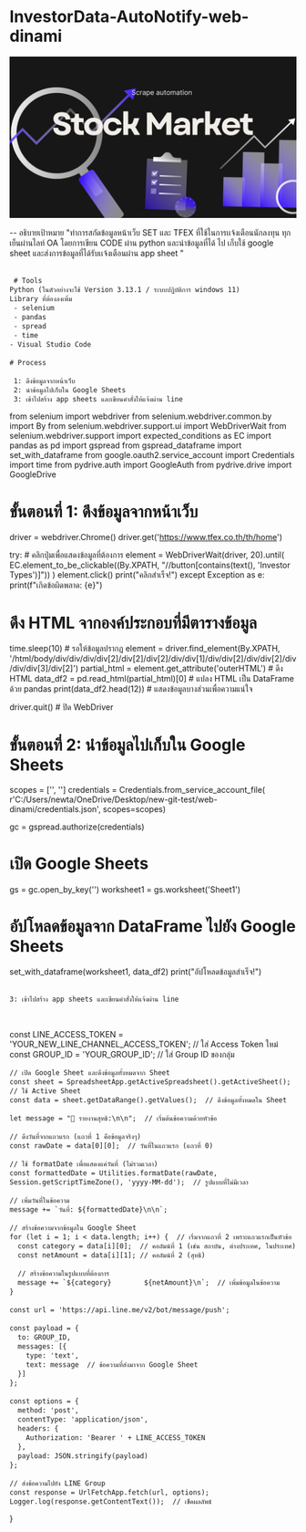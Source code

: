 # InvestorData-AutoNotify-web-dinami

![head](images/head.jpg)


-- อธิบายเป้าหมาย 
"ทำการสกัดข้อมูลหน้าเว็บ SET และ TFEX ที่ใช้ในการเเจ้งเตือนนักลงทุน ทุกเย็นผ่านไลท์ OA โดยการเขียน CODE ผ่าน python และนำข้อมูลที่ได้ ไป เก็บใช้ google sheet และส่งการข้อมูลที่ได้รับเเจ้งเตือนผ่าน app sheet  "

``` 

 # Tools
Python (ในตัวอย่างจะใช้ Version 3.13.1 / ระบบปฏิบัติการ windows 11)
Library ที่ต้องลงเพิ่ม
 - selenium
 - pandas 
 - spread 
 - time
- Visual Studio Code

# Process

 1: ดึงข้อมูลจากหน้าเว็บ
 2: นำข้อมูลไปเก็บใน Google Sheets
 3: เข้าไปสร้าง app sheets และเขียนคำสั่งให้แจ้งผ่าน line

```
from selenium import webdriver
from selenium.webdriver.common.by import By
from selenium.webdriver.support.ui import WebDriverWait
from selenium.webdriver.support import expected_conditions as EC
import pandas as pd
import gspread
from gspread_dataframe import set_with_dataframe
from google.oauth2.service_account import Credentials
import time
from pydrive.auth import GoogleAuth
from pydrive.drive import GoogleDrive 

# ขั้นตอนที่ 1: ดึงข้อมูลจากหน้าเว็บ
driver = webdriver.Chrome()
driver.get('https://www.tfex.co.th/th/home')

try:
    # คลิกปุ่มเพื่อแสดงข้อมูลที่ต้องการ
    element = WebDriverWait(driver, 20).until(
        EC.element_to_be_clickable((By.XPATH, "//button[contains(text(), 'Investor Types')]"))
    )
    element.click()
    print("คลิกสำเร็จ!")
except Exception as e:
    print(f"เกิดข้อผิดพลาด: {e}")

# ดึง HTML จากองค์ประกอบที่มีตารางข้อมูล
time.sleep(10)  # รอให้ข้อมูลปรากฏ
element = driver.find_element(By.XPATH, '/html/body/div/div/div/div[2]/div[2]/div[2]/div/div[1]/div/div[2]/div/div[2]/div/div/div[3]/div[2]')
partial_html = element.get_attribute('outerHTML')  # ดึง HTML
data_df2 = pd.read_html(partial_html)[0]  # แปลง HTML เป็น DataFrame ด้วย pandas
print(data_df2.head(12))  # แสดงข้อมูลบางส่วนเพื่อความแน่ใจ

driver.quit()  # ปิด WebDriver

# ขั้นตอนที่ 2: นำข้อมูลไปเก็บใน Google Sheets
scopes = ['', '']
credentials = Credentials.from_service_account_file(
    r'C:/Users/newta/OneDrive/Desktop/new-git-test/web-dinami/credentials.json', scopes=scopes)

gc = gspread.authorize(credentials)

# เปิด Google Sheets
gs = gc.open_by_key('')
worksheet1 = gs.worksheet('Sheet1')

# อัปโหลดข้อมูลจาก DataFrame ไปยัง Google Sheets
set_with_dataframe(worksheet1, data_df2)
print("อัปโหลดข้อมูลสำเร็จ!")

```

3: เข้าไปสร้าง app sheets และเขียนคำสั่งให้แจ้งผ่าน line

 
 ```


const LINE_ACCESS_TOKEN = 'YOUR_NEW_LINE_CHANNEL_ACCESS_TOKEN'; // ใส่ Access Token ใหม่
    const GROUP_ID = 'YOUR_GROUP_ID'; // ใส่ Group ID ของกลุ่ม
  
    // เปิด Google Sheet และดึงข้อมูลทั้งหมดจาก Sheet
    const sheet = SpreadsheetApp.getActiveSpreadsheet().getActiveSheet();  // ใช้ Active Sheet
    const data = sheet.getDataRange().getValues();  // ดึงข้อมูลทั้งหมดใน Sheet
  
    let message = "📢 รายงานสุทธิ:\n\n";  // เริ่มต้นข้อความด้วยหัวข้อ
    
    // ดึงวันที่จากแถวแรก (แถวที่ 1 คือข้อมูลจริงๆ)
    const rawDate = data[0][0];  // วันที่ในแถวแรก (แถวที่ 0)
    
    // ใช้ formatDate เพื่อแสดงแค่วันที่ (ไม่รวมเวลา)
    const formattedDate = Utilities.formatDate(rawDate, Session.getScriptTimeZone(), 'yyyy-MM-dd');  // รูปแบบที่ไม่มีเวลา
  
    // เพิ่มวันที่ในข้อความ
    message += `วันที่: ${formattedDate}\n\n`;
  
    // สร้างข้อความจากข้อมูลใน Google Sheet
    for (let i = 1; i < data.length; i++) {  // เริ่มจากแถวที่ 2 เพราะแถวแรกเป็นหัวข้อ
      const category = data[i][0];  // คอลัมน์ที่ 1 (เช่น สถาบัน, ต่างประเทศ, ในประเทศ)
      const netAmount = data[i][1]; // คอลัมน์ที่ 2 (สุทธิ)
  
      // สร้างข้อความในรูปแบบที่ต้องการ
      message += `${category}        ${netAmount}\n`;  // เพิ่มข้อมูลในข้อความ
    }
  
    const url = 'https://api.line.me/v2/bot/message/push';
  
    const payload = {
      to: GROUP_ID,
      messages: [{
        type: 'text',
        text: message  // ข้อความที่ส่งมาจาก Google Sheet
      }]
    };
  
    const options = {
      method: 'post',
      contentType: 'application/json',
      headers: {
        Authorization: 'Bearer ' + LINE_ACCESS_TOKEN
      },
      payload: JSON.stringify(payload)
    };
  
    // ส่งข้อความไปยัง LINE Group
    const response = UrlFetchApp.fetch(url, options);
    Logger.log(response.getContentText());  // เช็คผลลัพธ์
  }
  
    
```